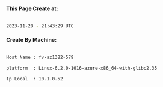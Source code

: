 
   
#### This Page Create at:

```bash

2023-11-28 - 21:43:29 UTC

```

#### Create By Machine:

```bash

Host Name : fv-az1382-579

platform  : Linux-6.2.0-1016-azure-x86_64-with-glibc2.35

Ip Local  : 10.1.0.52

```

